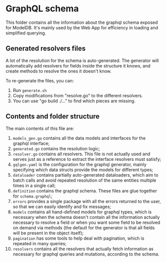 # GraphQL schema

This folder contains all the information about the graphql schema exposed for ModelDB. It's mainly
used by the Web App for efficiency in loading and simplified querying.

## Generated resolvers files
A lot of the resolution for the schema is auto-generated. The generator will automatically add
resolvers for fields inside the structure it knows, and create methods to resolve the ones it doesn't
know.

To re-generate the files, you can:
1. Run `generate.sh`
2. Copy modifications from "resolve.go" to the different resolvers.
3. You can use "go build ./..." to find which pieces are missing.

## Contents and folder structure
The main contents of this file are:
1. `models_gen.go` contains all the data models and interfaces for the graphql interface;
2. `generated.go` contains the resolution logic;
3. `resolver.go` contains all resolvers. This file is not actually used and serves just as a reference
   to extract the interface resolvers must satisfy;
4. `gqlgen.yaml` is the configuration for the graphql generator, mainly specifying which data structs
   provide the models for different types;
5. `dataloader` contains partially auto-generated dataloaders, which aim to batch calls and avoid
   repeated resolution of the same entities multiple times in a single call;
6. `definition` contains the graphql schema. These files are glue together for `schema.graphql`;
7. `errors` provides a single package with all the errors returned to the user, so that we can easily
   identify and fix messages;
8. `models` contains all hand-defined models for graphql types, which is necessary when the schema
   doesn't contain all the information actually necessary to resolve a field or when you want some
   field to be resolved on demand via methods (the default for the generator is that all fields will
   be present in the object itself);
9. `pagination` has some tools to help deal with pagination, which is repeated in many queries;
10. `resolvers` contains all the resolvers that actually fetch information as necessary for graphql
    queries and mutations, according to the schema.
